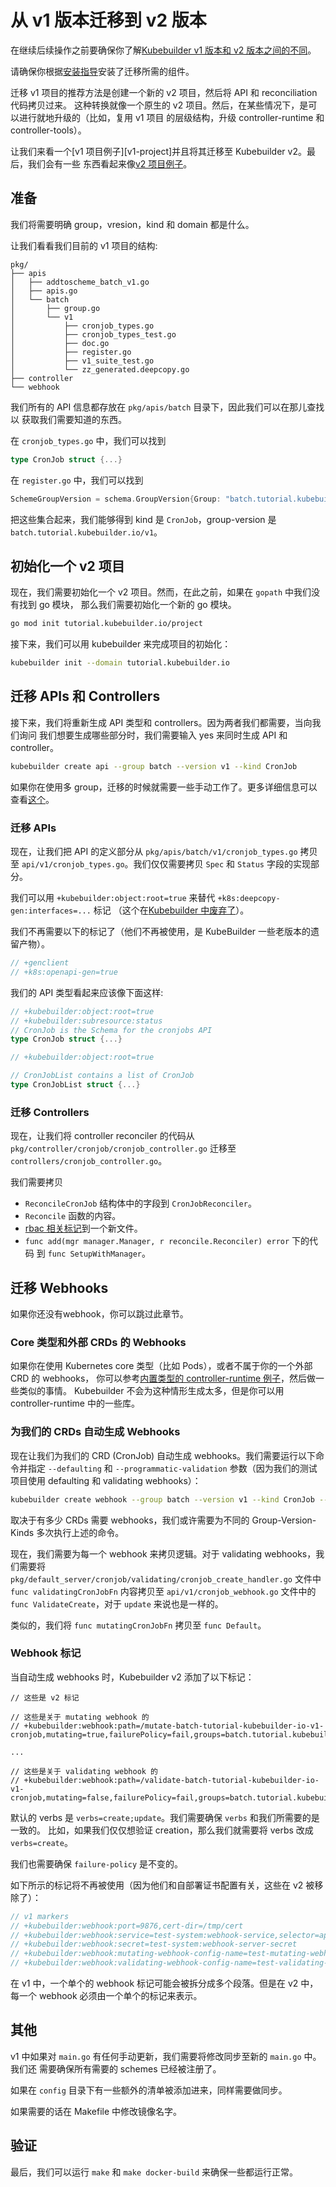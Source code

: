 # 从 v1 版本迁移到 v2 版本


在继续后续操作之前要确保你了解[Kubebuilder v1 版本和 v2 版本之间的不同](./v1vsv2.md)。

请确保你根据[安装指导](/quick-start.md#installation)安装了迁移所需的组件。

迁移 v1 项目的推荐方法是创建一个新的 v2 项目，然后将 API 和 reconciliation 代码拷贝过来。
这种转换就像一个原生的 v2 项目。然后，在某些情况下，是可以进行就地升级的（比如，复用 v1 项目
的层级结构，升级 controller-runtime 和 controller-tools）。


让我们来看一个[v1 项目例子][v1-project]并且将其迁移至 Kubebuilder v2。最后，我们会有一些
东西看起来像[v2 项目例子][v2-project]。

## 准备


我们将需要明确 group，vresion，kind 和 domain 都是什么。

让我们看看我们目前的 v1 项目的结构:

```
pkg/
├── apis
│   ├── addtoscheme_batch_v1.go
│   ├── apis.go
│   └── batch
│       ├── group.go
│       └── v1
│           ├── cronjob_types.go
│           ├── cronjob_types_test.go
│           ├── doc.go
│           ├── register.go
│           ├── v1_suite_test.go
│           └── zz_generated.deepcopy.go
├── controller
└── webhook
```


我们所有的 API 信息都存放在 `pkg/apis/batch` 目录下，因此我们可以在那儿查找以
获取我们需要知道的东西。

在 `cronjob_types.go` 中，我们可以找到

```go
type CronJob struct {...}
```


在 `register.go` 中，我们可以找到

```go
SchemeGroupVersion = schema.GroupVersion{Group: "batch.tutorial.kubebuilder.io", Version: "v1"}
```


把这些集合起来，我们能够得到 kind 是 `CronJob`，group-version 是 `batch.tutorial.kubebuilder.io/v1`。

## 初始化一个 v2 项目


现在，我们需要初始化一个 v2 项目。然而，在此之前，如果在 `gopath` 中我们没有找到 go 模块，
那么我们需要初始化一个新的 go 模块。

```bash
go mod init tutorial.kubebuilder.io/project
```

接下来，我们可以用 kubebuilder 来完成项目的初始化：

```bash
kubebuilder init --domain tutorial.kubebuilder.io
```

## 迁移 APIs 和 Controllers


接下来，我们将重新生成 API 类型和 controllers。因为两者我们都需要，当向我们询问
我们想要生成哪些部分时，我们需要输入 yes 来同时生成 API 和 controller。

```bash
kubebuilder create api --group batch --version v1 --kind CronJob
```

如果你在使用多 group，迁移的时候就需要一些手动工作了。更多详细信息可以
查看[这个](/migration/multi-group.md)。

### 迁移 APIs


现在，让我们把 API 的定义部分从 `pkg/apis/batch/v1/cronjob_types.go` 拷贝
至 `api/v1/cronjob_types.go`。我们仅仅需要拷贝 `Spec` 和 `Status` 字段的实现部分。


我们可以用 `+kubebuilder:object:root=true` 来替代 `+k8s:deepcopy-gen:interfaces=...` 标记
（这个在[Kubebuilder 中废弃了](/reference/markers/object.md)）。


我们不再需要以下的标记了（他们不再被使用，是 KubeBuilder 一些老版本的遗留产物）。 

```go
// +genclient
// +k8s:openapi-gen=true
```


我们的 API 类型看起来应该像下面这样:

```go
// +kubebuilder:object:root=true
// +kubebuilder:subresource:status
// CronJob is the Schema for the cronjobs API
type CronJob struct {...}

// +kubebuilder:object:root=true

// CronJobList contains a list of CronJob
type CronJobList struct {...}
```

### 迁移 Controllers


现在，让我们将 controller reconciler 的代码从 `pkg/controller/cronjob/cronjob_controller.go`
迁移至 `controllers/cronjob_controller.go`。


我们需要拷贝
- `ReconcileCronJob` 结构体中的字段到 `CronJobReconciler`。
- `Reconcile` 函数的内容。
- [rbac 相关标记](/reference/markers/rbac.md)到一个新文件。
- `func add(mgr manager.Manager, r reconcile.Reconciler) error` 下的代码
到 `func SetupWithManager`。

## 迁移 Webhooks

如果你还没有webhook，你可以跳过此章节。

### Core 类型和外部 CRDs 的 Webhooks 


如果你在使用 Kubernetes core 类型（比如 Pods），或者不属于你的一个外部 CRD 的 webhooks，
你可以参考[内置类型的 controller-runtime 例子][builtin-type-example]，然后做一些类似的事情。
Kubebuilder 不会为这种情形生成太多，但是你可以用 controller-runtime 中的一些库。

### 为我们的 CRDs 自动生成 Webhooks


现在让我们为我们的 CRD (CronJob) 自动生成 webhooks。我们需要运行以下命令并指定 `--defaulting`
 和 `--programmatic-validation` 参数（因为我们的测试项目使用 defaulting 和 validating webhooks）：

```bash
kubebuilder create webhook --group batch --version v1 --kind CronJob --defaulting --programmatic-validation
```

取决于有多少 CRDs 需要 webhooks，我们或许需要为不同的 Group-Version-Kinds 多次执行上述的命令。


现在，我们需要为每一个 webhook 来拷贝逻辑。对于 validating webhooks，我们需要将
`pkg/default_server/cronjob/validating/cronjob_create_handler.go` 文件中 `func validatingCronJobFn`
内容拷贝至 `api/v1/cronjob_webhook.go` 文件中的 `func ValidateCreate`，对于 `update` 来说也是一样的。


类似的，我们将 `func mutatingCronJobFn` 拷贝至 `func Default`。

### Webhook 标记


当自动生成 webhooks 时，Kubebuilder v2 添加了以下标记：

```
// 这些是 v2 标记

// 这些是关于 mutating webhook 的
// +kubebuilder:webhook:path=/mutate-batch-tutorial-kubebuilder-io-v1-cronjob,mutating=true,failurePolicy=fail,groups=batch.tutorial.kubebuilder.io,resources=cronjobs,verbs=create;update,versions=v1,name=mcronjob.kb.io

...

// 这些是关于 validating webhook 的
// +kubebuilder:webhook:path=/validate-batch-tutorial-kubebuilder-io-v1-cronjob,mutating=false,failurePolicy=fail,groups=batch.tutorial.kubebuilder.io,resources=cronjobs,verbs=create;update,versions=v1,name=vcronjob.kb.io
```

默认的 verbs 是 `verbs=create;update`。我们需要确保 `verbs` 和我们所需要的是一致的。
比如，如果我们仅仅想验证 creation，那么我们就需要将 verbs 改成 `verbs=create`。

我们也需要确保 `failure-policy` 是不变的。

如下所示的标记将不再被使用（因为他们和自部署证书配置有关，这些在 v2 被移除了）：

```go
// v1 markers
// +kubebuilder:webhook:port=9876,cert-dir=/tmp/cert
// +kubebuilder:webhook:service=test-system:webhook-service,selector=app:webhook-server
// +kubebuilder:webhook:secret=test-system:webhook-server-secret
// +kubebuilder:webhook:mutating-webhook-config-name=test-mutating-webhook-cfg
// +kubebuilder:webhook:validating-webhook-config-name=test-validating-webhook-cfg
```

在 v1 中，一个单个的 webhook 标记可能会被拆分成多个段落。但是在 v2 中，每一个
 webhook 必须由一个单个的标记来表示。

## 其他

v1 中如果对 `main.go` 有任何手动更新，我们需要将修改同步至新的 `main.go` 中。我们还
需要确保所有需要的 schemes 已经被注册了。

如果在 `config` 目录下有一些额外的清单被添加进来，同样需要做同步。


如果需要的话在 Makefile 中修改镜像名字。

## 验证

最后，我们可以运行 `make` 和 `make docker-build` 来确保一些都运行正常。

[v2-project]: https://github.com/kubernetes-sigs/kubebuilder/tree/master/docs/book/src/cronjob-tutorial/testdata/project
[builtin-type-example]: https://sigs.k8s.io/controller-runtime/examples/builtins
